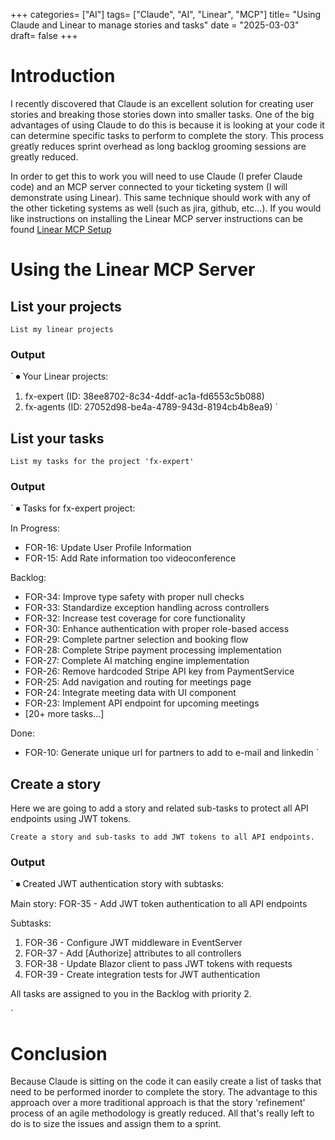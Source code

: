 
+++
categories= ["AI"]
tags= ["Claude", "AI", "Linear", "MCP"]
title= "Using Claude and Linear to manage stories and tasks"
date = "2025-03-03"
draft= false
+++

# Introduction

I recently discovered that Claude is an excellent solution for creating user stories and breaking those stories down into smaller tasks. One of the big advantages of using Claude to do this is because it is looking at your code it can determine specific tasks to perform to complete the story. This process greatly reduces sprint overhead as long backlog grooming sessions are greatly reduced.

In order to get this to work you will need to use Claude (I prefer Claude code) and an MCP server connected to your ticketing system (I will demonstrate using Linear).  This same technique should work with any of the other ticketing systems as well (such as jira, github, etc...).  If you would like instructions on installing the Linear MCP server instructions can be found [Linear MCP Setup](/post/linear-mcp-setup/)

# Using the Linear MCP Server

## List your projects

`
List my linear projects
`
### Output

`
⏺ Your Linear projects:
  1. fx-expert (ID: 38ee8702-8c34-4ddf-ac1a-fd6553c5b088)
  2. fx-agents (ID: 27052d98-be4a-4789-943d-8194cb4b8ea9)
`

## List your tasks

`
List my tasks for the project 'fx-expert'
`

### Output

`
⏺ Tasks for fx-expert project:

  In Progress:
  - FOR-16: Update User Profile Information
  - FOR-15: Add Rate information too videoconference

  Backlog:
  - FOR-34: Improve type safety with proper null checks
  - FOR-33: Standardize exception handling across controllers
  - FOR-32: Increase test coverage for core functionality
  - FOR-30: Enhance authentication with proper role-based access
  - FOR-29: Complete partner selection and booking flow
  - FOR-28: Complete Stripe payment processing implementation
  - FOR-27: Complete AI matching engine implementation
  - FOR-26: Remove hardcoded Stripe API key from PaymentService
  - FOR-25: Add navigation and routing for meetings page
  - FOR-24: Integrate meeting data with UI component
  - FOR-23: Implement API endpoint for upcoming meetings
  - [20+ more tasks...]

  Done:
  - FOR-10: Generate unique url for partners to add to e-mail and linkedin
`

## Create a story

Here we are going to add a story and related sub-tasks to protect all API endpoints using JWT tokens.

`
Create a story and sub-tasks to add JWT tokens to all API endpoints.
`
### Output

`
⏺ Created JWT authentication story with subtasks:

  Main story: FOR-35 - Add JWT token authentication to all API endpoints

  Subtasks:
  1. FOR-36 - Configure JWT middleware in EventServer
  2. FOR-37 - Add [Authorize] attributes to all controllers
  3. FOR-38 - Update Blazor client to pass JWT tokens with requests
  4. FOR-39 - Create integration tests for JWT authentication

  All tasks are assigned to you in the Backlog with priority 2.

`

# Conclusion

Because Claude is sitting on the code it can easily create a list of tasks that need to be performed inorder to complete the story.  The advantage to this approach over a more traditional approach is that the story 'refinement' process of an agile methodology is greatly reduced.  All that's really left to do is to size the issues and assign them to a sprint.  
